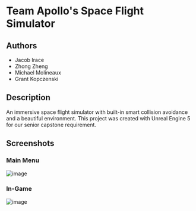 # Team Apollo's Space Flight Simulator
## Authors
- Jacob Irace
- Zhong Zheng
- Michael Molineaux
- Grant Kopczenski

## Description
An immersive space flight simulator with built-in smart collision avoidance and a beautiful environment. This project was created with Unreal Engine 5 for our senior capstone requirement.

## Screenshots
### Main Menu
![image](https://github.com/user-attachments/assets/a89d6e07-7137-41be-a258-3395ca0e3a7c)

### In-Game
![image](https://github.com/user-attachments/assets/2c2720c7-afda-45fa-a4c2-f21bca898a8f)
